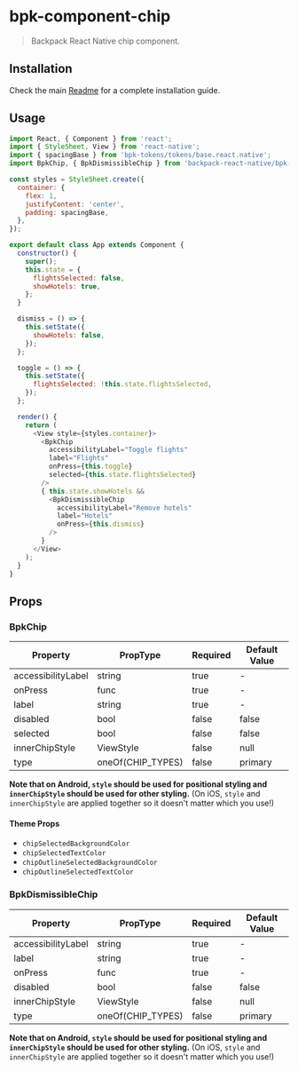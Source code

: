 # bpk-component-chip

> Backpack React Native chip component.

## Installation

Check the main [Readme](https://github.com/skyscanner/backpack-react-native#usage) for a complete installation guide.

## Usage

```js
import React, { Component } from 'react';
import { StyleSheet, View } from 'react-native';
import { spacingBase } from 'bpk-tokens/tokens/base.react.native';
import BpkChip, { BpkDismissibleChip } from 'backpack-react-native/bpk-component-chip';

const styles = StyleSheet.create({
  container: {
    flex: 1,
    justifyContent: 'center',
    padding: spacingBase,
  },
});

export default class App extends Component {
  constructor() {
    super();
    this.state = {
      flightsSelected: false,
      showHotels: true,
    };
  }

  dismiss = () => {
    this.setState({
      showHotels: false,
    });
  };

  toggle = () => {
    this.setState({
      flightsSelected: !this.state.flightsSelected,
    });
  };

  render() {
    return (
      <View style={styles.container}>
        <BpkChip
          accessibilityLabel="Toggle flights"
          label="Flights"
          onPress={this.toggle}
          selected={this.state.flightsSelected}
        />
        { this.state.showHotels &&
          <BpkDismissibleChip
            accessibilityLabel="Remove hotels"
            label="Hotels"
            onPress={this.dismiss}
          />
        }
      </View>
    );
  }
}
```

## Props

### BpkChip

| Property              | PropType                                                                  | Required | Default Value |
| --------------------- | ------------------------------------------------------------------------- | -------- | ------------- |
| accessibilityLabel    | string                                                                    | true     | -             |
| onPress               | func                                                                      | true     | -             |
| label                 | string                                                                    | true     | -             |
| disabled              | bool                                                                      | false    | false         |
| selected              | bool                                                                      | false    | false         |
| innerChipStyle        | ViewStyle                                                                 | false    | null          |
| type                  | oneOf(CHIP_TYPES)                                                         | false    | primary       |

**Note that on Android, `style` should be used for positional styling and `innerChipStyle` should be used for other styling.**
(On iOS, `style` and `innerChipStyle` are applied together so it doesn't matter which you use!)

#### Theme Props

* `chipSelectedBackgroundColor`
* `chipSelectedTextColor`
* `chipOutlineSelectedBackgroundColor`
* `chipOutlineSelectedTextColor`

### BpkDismissibleChip

| Property              | PropType                                                                  | Required | Default Value |
| --------------------- | ------------------------------------------------------------------------- | -------- | ------------- |
| accessibilityLabel    | string                                                                    | true     | -             |
| label                 | string                                                                    | true     | -             |
| onPress               | func                                                                      | true     | -             |
| disabled              | bool                                                                      | false    | false         |
| innerChipStyle        | ViewStyle                                                                 | false    | null          |
| type                  | oneOf(CHIP_TYPES)                                                         | false    | primary       |

**Note that on Android, `style` should be used for positional styling and `innerChipStyle` should be used for other styling.**
(On iOS, `style` and `innerChipStyle` are applied together so it doesn't matter which you use!)
